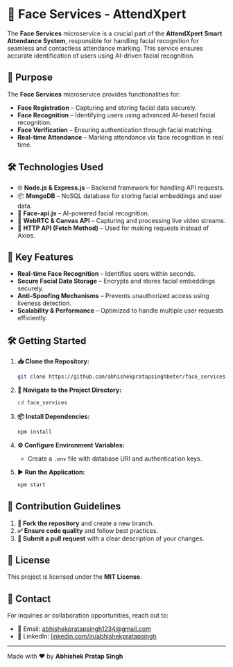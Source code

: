 # 🔹 Face Services - AttendXpert

The **Face Services** microservice is a crucial part of the **AttendXpert Smart Attendance System**, responsible for handling facial recognition for seamless and contactless attendance marking. This service ensures accurate identification of users using AI-driven facial recognition.

## 🎯 Purpose

The **Face Services** microservice provides functionalities for:

- **Face Registration** – Capturing and storing facial data securely.
- **Face Recognition** – Identifying users using advanced AI-based facial recognition.
- **Face Verification** – Ensuring authentication through facial matching.
- **Real-time Attendance** – Marking attendance via face recognition in real time.

## 🛠️ Technologies Used

- 🌐 **Node.js & Express.js** – Backend framework for handling API requests.
- 📦 **MongoDB** – NoSQL database for storing facial embeddings and user data.
- 🤖 **Face-api.js** – AI-powered facial recognition.
- 🎥 **WebRTC & Canvas API** – Capturing and processing live video streams.
- 📡 **HTTP API (Fetch Method)** – Used for making requests instead of Axios.

## 🔑 Key Features

- **Real-time Face Recognition** – Identifies users within seconds.
- **Secure Facial Data Storage** – Encrypts and stores facial embeddings securely.
- **Anti-Spoofing Mechanisms** – Prevents unauthorized access using liveness detection.
- **Scalability & Performance** – Optimized to handle multiple user requests efficiently.

## 🛠️ Getting Started

1. **📥 Clone the Repository:**

   ```sh
   git clone https://github.com/abhishekpratapsinghbeter/face_services.git
   ```

2. **📂 Navigate to the Project Directory:**

   ```sh
   cd face_services
   ```

3. **📦 Install Dependencies:**

   ```sh
   npm install
   ```

4. **⚙️ Configure Environment Variables:**

   - Create a `.env` file with database URI and authentication keys.

5. **▶️ Run the Application:**

   ```sh
   npm start
   ```

## 🤝 Contribution Guidelines

1. **🔀 Fork the repository** and create a new branch.
2. **✅ Ensure code quality** and follow best practices.
3. **📩 Submit a pull request** with a clear description of your changes.

## 📜 License

This project is licensed under the **MIT License**.

## 📩 Contact

For inquiries or collaboration opportunities, reach out to:

- 📧 Email: [abhishekpratapsingh1234@gmail.com](mailto\:abhishekpratapsingh1234@gmail.com)
- 🔗 LinkedIn: [linkedin.com/in/abhishekpratapsingh](https://www.linkedin.com/in/abhishek-pratap-singh-88523a207/)

---

Made with ❤️ by **Abhishek Pratap Singh**

